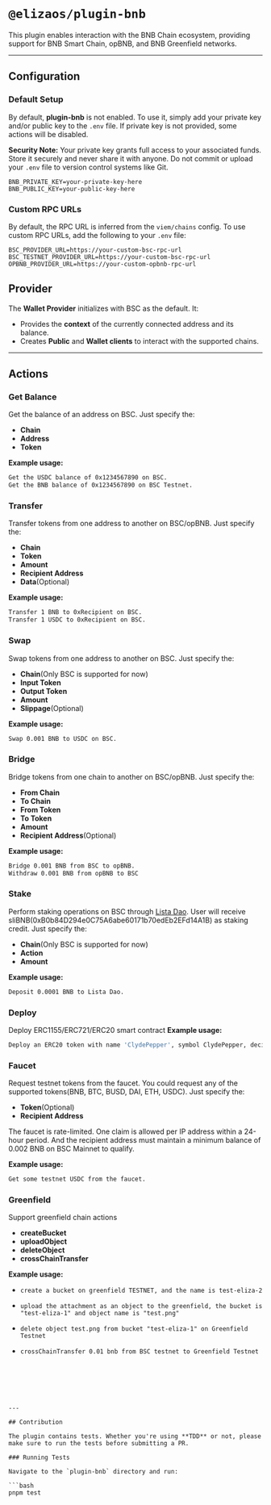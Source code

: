 # `@elizaos/plugin-bnb`

This plugin enables interaction with the BNB Chain ecosystem, providing support for BNB Smart Chain, opBNB, and BNB Greenfield networks.

---

## Configuration

### Default Setup

By default, **plugin-bnb** is not enabled. To use it, simply add your private key and/or public key to the `.env` file. If private key is not provided, some actions will be disabled.

**Security Note:** Your private key grants full access to your associated funds. Store it securely and never share it with anyone. Do not commit or upload your `.env` file to version control systems like Git.

```env
BNB_PRIVATE_KEY=your-private-key-here
BNB_PUBLIC_KEY=your-public-key-here
```

### Custom RPC URLs

By default, the RPC URL is inferred from the `viem/chains` config. To use custom RPC URLs, add the following to your `.env` file:

```env
BSC_PROVIDER_URL=https://your-custom-bsc-rpc-url
BSC_TESTNET_PROVIDER_URL=https://your-custom-bsc-rpc-url
OPBNB_PROVIDER_URL=https://your-custom-opbnb-rpc-url
```

## Provider

The **Wallet Provider** initializes with BSC as the default. It:

- Provides the **context** of the currently connected address and its balance.
- Creates **Public** and **Wallet clients** to interact with the supported chains.

---

## Actions

### Get Balance

Get the balance of an address on BSC. Just specify the:

- **Chain**
- **Address**
- **Token**

**Example usage:**

```bash
Get the USDC balance of 0x1234567890 on BSC.
Get the BNB balance of 0x1234567890 on BSC Testnet.
```

### Transfer

Transfer tokens from one address to another on BSC/opBNB. Just specify the:

- **Chain**
- **Token**
- **Amount**
- **Recipient Address**
- **Data**(Optional)

**Example usage:**

```bash
Transfer 1 BNB to 0xRecipient on BSC.
Transfer 1 USDC to 0xRecipient on BSC.
```

### Swap

Swap tokens from one address to another on BSC. Just specify the:

- **Chain**(Only BSC is supported for now)
- **Input Token**
- **Output Token**
- **Amount**
- **Slippage**(Optional)

**Example usage:**

```bash
Swap 0.001 BNB to USDC on BSC.
```

### Bridge

Bridge tokens from one chain to another on BSC/opBNB. Just specify the:

- **From Chain**
- **To Chain**
- **From Token**
- **To Token**
- **Amount**
- **Recipient Address**(Optional)

**Example usage:**

```bash
Bridge 0.001 BNB from BSC to opBNB.
Withdraw 0.001 BNB from opBNB to BSC
```

### Stake

Perform staking operations on BSC through [Lista Dao](https://lista.org/liquid-staking/BNB). User will receive sliBNB(0xB0b84D294e0C75A6abe60171b70edEb2EFd14A1B) as staking credit. Just specify the:

- **Chain**(Only BSC is supported for now)
- **Action**
- **Amount**

**Example usage:**

```bash
Deposit 0.0001 BNB to Lista Dao.
```

### Deploy
Deploy  ERC1155/ERC721/ERC20 smart contract 
**Example usage:**

```bash
Deploy an ERC20 token with name 'ClydePepper', symbol ClydePepper, decimals 18, total supply 10000 on BSC
```


### Faucet

Request testnet tokens from the faucet. You could request any of the supported tokens(BNB, BTC, BUSD, DAI, ETH, USDC). Just specify the:

- **Token**(Optional)
- **Recipient Address**

The faucet is rate-limited. One claim is allowed per IP address within a 24-hour period. And the recipient address must maintain a minimum balance of 0.002 BNB on BSC Mainnet to qualify.

**Example usage:**

```bash
Get some testnet USDC from the faucet.
```


### Greenfield

Support greenfield chain actions

- **createBucket**
- **uploadObject**
- **deleteObject**
- **crossChainTransfer**

**Example usage:**

- `create a bucket on greenfield TESTNET, and the name is test-eliza-2`

- `upload the attachment as an object to the greenfield, the bucket is "test-eliza-1" and object name is "test.png"`

- `delete object test.png from bucket "test-eliza-1" on Greenfield Testnet`

- `crossChainTransfer 0.01 bnb from BSC testnet to Greenfield Testnet`
```






---

## Contribution

The plugin contains tests. Whether you're using **TDD** or not, please make sure to run the tests before submitting a PR.

### Running Tests

Navigate to the `plugin-bnb` directory and run:

```bash
pnpm test
```
